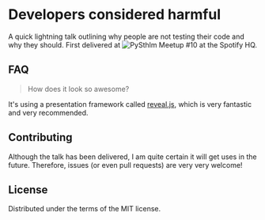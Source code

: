 Developers considered harmful
=============================

A quick lightning talk outlining why people are not testing their code and why
they should. First delivered at
![PySthlm Meetup #10](http://www.pythonista.se/events/86502532/)
at the Spotify HQ.

FAQ
---

> How does it look so awesome?

It's using a presentation framework called
[reveal.js](https://github.com/hakimel/reveal.js), which is very
fantastic and very recommended.

Contributing
------------

Although the talk has been delivered, I am quite certain it will get uses in
the future. Therefore, issues (or even pull requests) are very very welcome!

License
-------

Distributed under the terms of the MIT license.
